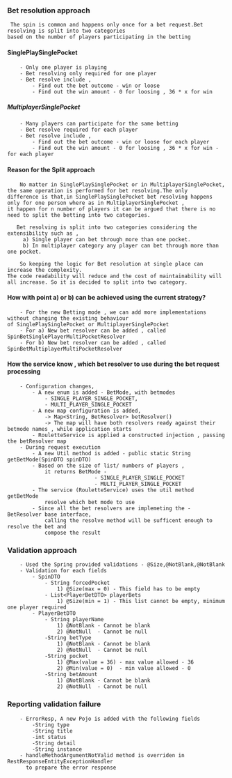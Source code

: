 ### Bet resolution approach
     The spin is common and happens only once for a bet request.Bet resolving is split into two categories
    based on the number of players participating in the betting

#### SinglePlaySinglePocket
        - Only one player is playing
        - Bet resolving only required for one player
        - Bet resolve include , 
            - Find out the bet outcome - win or loose
            - Find out the win amount - 0 for loosing , 36 * x for win
##### MultiplayerSinglePocket
        - Many players can participate for the same betting
        - Bet resolve required for each player
        - Bet resolve include , 
            - Find out the bet outcome - win or loose for each player
            - Find out the win amount - 0 for loosing , 36 * x for win - for each player
#### Reason for the Split approach
        No matter in SinglePlaySinglePocket or in MultiplayerSinglePocket, the same operation is performed for bet resolving.The only 
    difference is that,in SinglePlaySinglePocket bet resolving happens only for one person where as in MultiplayerSinglePocket , 
    it happen for n number of players it can be argued that there is no need to split the betting into two categories.

       Bet resolving is split into two categories considering the extensibility such as ,
         a) Single player can bet through more than one pocket. 
         b) In multiplayer category any player can bet through more than one pocket.

        So keeping the logic for Bet resolution at single place can increase the complexity.
    The code readability will reduce and the cost of maintainability will all increase. So it is decided to split into two category.
#### How with point a) or b) can be achieved using the current strategy?
        - For the new Betting mode , we can add more implementations without changing the existing behaviour
    of SinglePlaySinglePocket or MultiplayerSinglePocket
        - For a) New bet resolver can be added , called SpinBetSinglePlayerMultiPocketResolver
        - For b) New bet resolver can be added , called SpinBetMultiplayerMultiPocketResolver
#### How the service know , which bet resolver to use during the bet request processing
        - Configuration changes, 
            - A new enum is added - BetMode, with betmodes 
                - SINGLE_PLAYER_SINGLE_POCKET, 
                - MULTI_PLAYER_SINGLE_POCKET
            - A new map configuration is added, 
                -> Map<String, BetResolver> betResolver()  
                -> The map will have both resolvers ready against their betmode names , while application starts
            - RouletteService is applied a constructed injection , passing the betResolver map
        - During request execution
            - A new Util method is added - public static String getBetMode(SpinDTO spinDTO)
            - Based on the size of list/ numbers of players , 
                it returns BetMode -
                                - SINGLE_PLAYER_SINGLE_POCKET
                                - MULTI_PLAYER_SINGLE_POCKET
            - The service (RouletteService) uses the util method getBetMode 
                resolve which bet mode to use
            - Since all the bet resolvers are implemeting the - BetResolver base interface,
                calling the resolve method will be sufficent enough to resolve the bet and
                compose the result

### Validation approach
        - Used the Spring provided validations - @Size,@NotBlank,@NotBlank
        - Validation for each fields
            - SpinDTO
                - String forcedPocket
                    1) @Size(max = 0) - This field has to be empty
                - List<PlayerBetDTO> playerBets
                    1) @Size(min = 1) - This list cannot be empty, minimum one player required
            - PlayerBetDTO
                - String playerName 
                    1) @NotBlank - Cannot be blank
                    2) @NotNull  - Cannot be null
                -String betType
                    1) @NotBlank - Cannot be blank
                    2) @NotNull  - Cannot be null
                -String pocket
                    1) @Max(value = 36) - max value allowed - 36
                    2) @Min(value = 0)  - min value allowed - 0
                -String betAmount
                    1) @NotBlank - Cannot be blank
                    2) @NotNull  - Cannot be null

### Reporting validation failure
        - ErrorResp, A new Pojo is added with the following fields
            -String type
            -String title
            -int status
            -String detail
            -String instance
        - handleMethodArgumentNotValid method is overriden in RestResponseEntityExceptionHandler
          to prepare the error response

            


